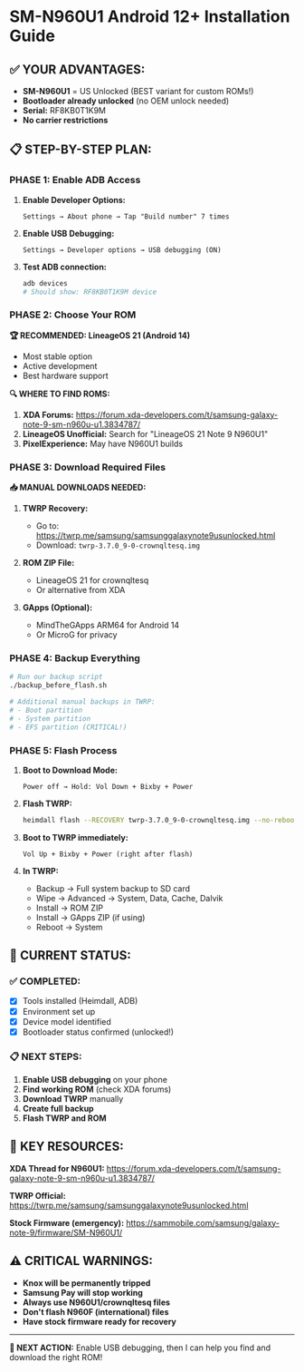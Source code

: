 # SM-N960U1 Android 12+ Installation Guide

## ✅ **YOUR ADVANTAGES:**
- **SM-N960U1** = US Unlocked (BEST variant for custom ROMs!)
- **Bootloader already unlocked** (no OEM unlock needed)
- **Serial:** RF8KB0T1K9M
- **No carrier restrictions**

## 📋 **STEP-BY-STEP PLAN:**

### **PHASE 1: Enable ADB Access**
1. **Enable Developer Options:**
   ```
   Settings → About phone → Tap "Build number" 7 times
   ```

2. **Enable USB Debugging:**
   ```
   Settings → Developer options → USB debugging (ON)
   ```

3. **Test ADB connection:**
   ```bash
   adb devices
   # Should show: RF8KB0T1K9M device
   ```

### **PHASE 2: Choose Your ROM**

**🏆 RECOMMENDED: LineageOS 21 (Android 14)**
- Most stable option
- Active development
- Best hardware support

**🔍 WHERE TO FIND ROMS:**
1. **XDA Forums:** https://forum.xda-developers.com/t/samsung-galaxy-note-9-sm-n960u-u1.3834787/
2. **LineageOS Unofficial:** Search for "LineageOS 21 Note 9 N960U1"
3. **PixelExperience:** May have N960U1 builds

### **PHASE 3: Download Required Files**

**📥 MANUAL DOWNLOADS NEEDED:**
1. **TWRP Recovery:**
   - Go to: https://twrp.me/samsung/samsunggalaxynote9usunlocked.html
   - Download: `twrp-3.7.0_9-0-crownqltesq.img`

2. **ROM ZIP File:**
   - LineageOS 21 for crownqltesq
   - Or alternative from XDA

3. **GApps (Optional):**
   - MindTheGApps ARM64 for Android 14
   - Or MicroG for privacy

### **PHASE 4: Backup Everything**
```bash
# Run our backup script
./backup_before_flash.sh

# Additional manual backups in TWRP:
# - Boot partition
# - System partition  
# - EFS partition (CRITICAL!)
```

### **PHASE 5: Flash Process**

1. **Boot to Download Mode:**
   ```
   Power off → Hold: Vol Down + Bixby + Power
   ```

2. **Flash TWRP:**
   ```bash
   heimdall flash --RECOVERY twrp-3.7.0_9-0-crownqltesq.img --no-reboot
   ```

3. **Boot to TWRP immediately:**
   ```
   Vol Up + Bixby + Power (right after flash)
   ```

4. **In TWRP:**
   - Backup → Full system backup to SD card
   - Wipe → Advanced → System, Data, Cache, Dalvik
   - Install → ROM ZIP
   - Install → GApps ZIP (if using)
   - Reboot → System

## 🔧 **CURRENT STATUS:**

### **✅ COMPLETED:**
- [x] Tools installed (Heimdall, ADB)
- [x] Environment set up
- [x] Device model identified
- [x] Bootloader status confirmed (unlocked!)

### **📋 NEXT STEPS:**
1. **Enable USB debugging** on your phone
2. **Find working ROM** (check XDA forums)
3. **Download TWRP** manually
4. **Create full backup**
5. **Flash TWRP and ROM**

## 🔗 **KEY RESOURCES:**

**XDA Thread for N960U1:**
https://forum.xda-developers.com/t/samsung-galaxy-note-9-sm-n960u-u1.3834787/

**TWRP Official:**
https://twrp.me/samsung/samsunggalaxynote9usunlocked.html

**Stock Firmware (emergency):**
https://sammobile.com/samsung/galaxy-note-9/firmware/SM-N960U1/

## ⚠️ **CRITICAL WARNINGS:**
- **Knox will be permanently tripped**
- **Samsung Pay will stop working**
- **Always use N960U1/crownqltesq files**
- **Don't flash N960F (international) files**
- **Have stock firmware ready for recovery**

---

**🎯 NEXT ACTION:** Enable USB debugging, then I can help you find and download the right ROM!
